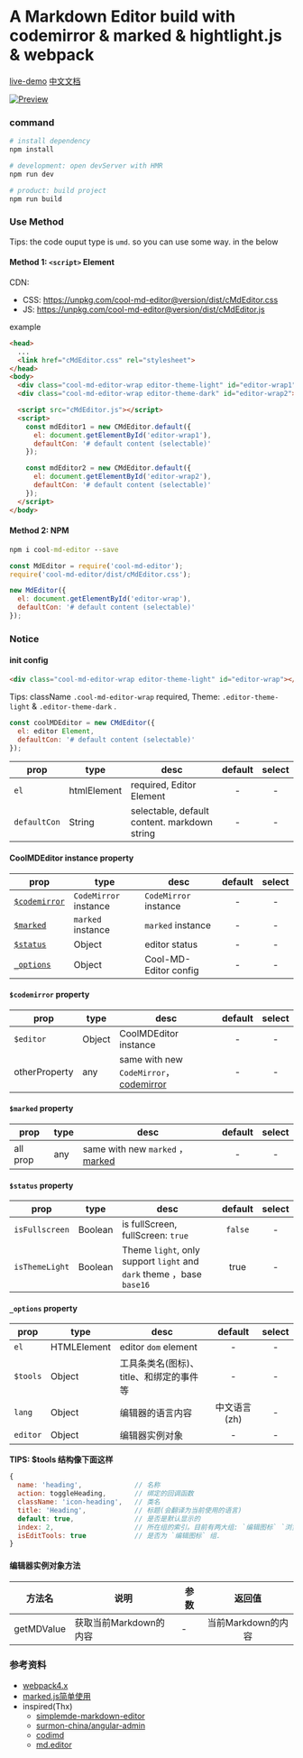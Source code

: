 # A Markdown Editor build with codemirror & marked & hightlight.js & webpack 

[live-demo](http://demo.easysolves.com/sites/editor/test.html)
[中文文档](./README_zh-CN.md)

[![Preview](//qiniu.easysolves.com/Fmd-5pRwmrfyQuYDZXIMM5tAZE4R)](http://demo.easysolves.com/sites/editor/test.html)

### command

```bash
# install dependency
npm install

# development: open devServer with HMR
npm run dev

# product: build project
npm run build
```

### Use Method

Tips: the code ouput type is `umd`. so you can use some way. in the below

#### Method 1:  `<script>` Element 

CDN:

+ CSS: https://unpkg.com/cool-md-editor@version/dist/cMdEditor.css
+ JS: https://unpkg.com/cool-md-editor@version/dist/cMdEditor.js

example

```html
<head>
  ...
  <link href="cMdEditor.css" rel="stylesheet">
</head>
<body>
  <div class="cool-md-editor-wrap editor-theme-light" id="editor-wrap1"></div>
  <div class="cool-md-editor-wrap editor-theme-dark" id="editor-wrap2"></div>

  <script src="cMdEditor.js"></script>
  <script>
    const mdEditor1 = new CMdEditor.default({
      el: document.getElementById('editor-wrap1'),
      defaultCon: '# default content (selectable)'
    });

    const mdEditor2 = new CMdEditor.default({
      el: document.getElementById('editor-wrap2'),
      defaultCon: '# default content (selectable)'
    });
  </script>
</body>
```


#### Method 2: NPM

```cmd
npm i cool-md-editor --save
```

```js
const MdEditor = require('cool-md-editor');
require('cool-md-editor/dist/cMdEditor.css');

new MdEditor({
  el: document.getElementById('editor-wrap'),
  defaultCon: '# default content (selectable)'
});
```


<!-- ### [结构梳理](https://www.processon.com/view/link/5b88dc49e4b0534c9bc51b33) -->

### Notice

#### init config
```html
<div class="cool-md-editor-wrap editor-theme-light" id="editor-wrap"></div>
```

Tips: className `.cool-md-editor-wrap` required, Theme: `.editor-theme-light` & `.editor-theme-dark` .

```js
const coolMDEditor = new CMdEditor({
  el: editor Element,
  defaultCon: '# default content (selectable)'
});
```

|prop|type|desc|default|select|
|--|--|--|:--:|:--:|
|`el`| htmlElement | required, Editor Element| - | - |
|`defaultCon`|String|selectable, default content. markdown string| - | - |


#### CoolMDEditor instance property

|prop|type|desc|default|select|
|--|--|--|:--:|:--:|
|[`$codemirror`](https://github.com/Jesonhu/cool-md-editor#codemirror-property)| `CodeMirror` instance | `CodeMirror` instance | - | - |
| [`$marked`](https://github.com/Jesonhu/cool-md-editor#marked-属性)| `marked` instance | `marked` instance | - | - |
| [`$status`](https://github.com/Jesonhu/cool-md-editor#status-属性) | Object | editor status | - | - |
| [`_options`](https://github.com/Jesonhu/cool-md-editor#_options-属性) | Object | Cool-MD-Editor config | - | - |


#### `$codemirror` property

|prop|type|desc|default|select|
|--|--|--|:--:|:--:|
| `$editor` | Object | CoolMDEditor instance | - | - |
| otherProperty | any | same with new `CodeMirror`，[codemirror](https://codemirror.net/doc/manual.html) | - | - |

#### `$marked` property

|prop|type|desc|default|select|
|--|--|--|:--:|:--:|
| all prop | any | same with new `marked` ，[marked](https://marked.js.org/#/README.md#README.md) | - | - |

#### `$status` property

|prop|type|desc|default|select|
|--|--|--|:--:|:--:|
| `isFullscreen` | Boolean | is fullScreen, fullScreen: `true` | `false`| - |
| `isThemeLight` | Boolean | Theme `light`, only support `light` and `dark` theme ，base `base16` | true| - |

#### `_options` property

|prop|type|desc|default|select|
|--|--|--|:--:|:--:|
| `el` | HTMLElement | editor `dom` element| - | - |
| `$tools` | Object | 工具条类名(图标)、title、和绑定的事件等| - | - |
| `lang` | Object | 编辑器的语言内容 | 中文语言(zh) | - |
| `editor` | Object | 编辑器实例对象 | - | - |

**TIPS: $tools 结构像下面这样**
```js
{
  name: 'heading',             // 名称
  action: toggleHeading,       // 绑定的回调函数
  className: 'icon-heading',   // 类名
  title: 'Heading',            // 标题(会翻译为当前使用的语言) 
  default: true,               // 是否是默认显示的
  index: 2,                    // 所在组的索引。目前有两大组: `编辑图标` `浏览器设置`。两组使用不同的索引
  isEditTools: true            // 是否为 `编辑图标` 组.
}
```

#### 编辑器实例对象方法
|方法名|说明|参数|返回值|
|--|--|--|:--:|
|getMDValue|获取当前Markdown的内容|-|当前Markdown的内容|


### 参考资料
+ [webpack4.x](https://github.com/Jesonhu/webpack4.x-demo)
+ [marked.js简单使用](https://github.com/Jesonhu/codemirror-marked-highlight)
+ inspired(Thx)
  + [simplemde-markdown-editor](https://github.com/sparksuite/simplemde-markdown-editor)
  + [surmon-china/angular-admin](https://github.com/surmon-china/angular-admin/blob/89ad805a7932c4e06560127bf8820640fc079584/src/app/components/saMarkdownEditor/markdownEditor.component.ts)
  + [codimd](https://demo.codimd.org/features?both)
  + [md.editor](https://github.com/TeoChoi/md.editor)

